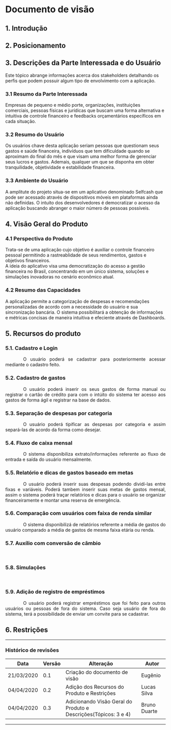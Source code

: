 # Documento de visão 

## 1. Introdução

## 2. Posicionamento

## 3. Descrições da Parte Interessada e do Usuário
Este tópico abrange informações acerca dos stakeholders detalhando os perfis que podem possuir algum tipo de envolvimento com a aplicação.

### 3.1 Resumo da Parte Interessada
Empresas de pequeno e médio porte, organizações, instituições comerciais, pessoas físicas e jurídicas que buscam uma forma alternativa e intuitiva de controle financeiro e feedbacks orçamentários específicos em cada situação.

### 3.2 Resumo do Usuário
Os usuários chave desta aplicação seriam pessoas que questionam seus gastos e saúde financeira, indivíduos que tem dificuldade quando se aproximam do final do mês e  que visam uma melhor forma de gerenciar seus lucros e gastos. Ademais, qualquer um que se disponha em obter tranquilidade, objetividade e estabilidade financeira.   

### 3.3 Ambiente do Usuário 
A amplitute do projeto situa-se em um aplicativo denominado Selfcash que pode ser acessado através de dispositivos móveis em plataformas ainda não definidas. O intuito dos desenvolvedores é democratizar o acesso da aplicação buscando abranger o maior número de pessoas possíveis. 

## 4. Visão Geral do Produto

### 4.1 Perspectiva do Produto
Trata-se de uma aplicação cujo objetivo é auxiliar o controle financeiro pessoal permitindo a rastreablidade de seus rendimentos, gastos e objetivos financeiros.<br>
A ideia do aplicativo visa uma democratização do acesso a gestão financeira no Brasil, concentrando em um único sistema, soluções e simulações inovadoras no cenário econômico atual. 

### 4.2 Resumo das Capacidades
A aplicação permite a categorização de despesas e recomendações personalizadas de acordo com a necessidade do usuário e sua sincronização bancária. O sistema possibilitará a obtenção de informações e métricas concisas de maneira intuitiva e efeciente através de Dashboards. 

## 5. Recursos do produto

### 5.1. Cadastro e Login
<p style="text-align:justify">&emsp;&emsp;&emsp;&emsp;O usuário poderá se cadastrar para posteriormente acessar mediante o cadastro feito.</p>

### 5.2. Cadastro de gastos
<p style="text-align:justify">&emsp;&emsp;&emsp;&emsp;O usuário poderá inserir os seus gastos de forma manual ou registrar o cartão de crédito para com o intúito do sistema ter acesso aos gastos de forma ágil e registrar na base de dados.</p>

### 5.3. Separação de despesas por categoria
<p style="text-align:justify">&emsp;&emsp;&emsp;&emsp;O usuário poderá tipificar as despesas por categoria e assim separá-las de acordo da forma como desejar.</p>

### 5.4. Fluxo de caixa mensal

<p style="text-align:justify">&emsp;&emsp;&emsp;&emsp;O sistema disponibiliza extrato/informações referente ao fluxo de entrada e saída do usuário mensalmente.</p>

### 5.5. Relatório e dicas de gastos baseado em metas
<p style="text-align:justify">&emsp;&emsp;&emsp;&emsp;O usuário poderá inserir suas despesas podendo dividí-las entre fixas e variáveis. Poderá tambem inserir suas metas de gastos mensal, assim o sistema poderá traçar relatórios e dicas para o usuário se organizar financeiramente e montar uma reserva de emergência.</p>

### 5.6. Comparação com usuários com faixa de renda similar
<p style="text-align:justify">&emsp;&emsp;&emsp;&emsp;O sistema disponibilizá de relatórios referente a média de gastos do usuário comparado a média de gastos de mesma faixa etária ou renda.</p>

### 5.7. Auxílio com conversão de câmbio
<p style="text-align:justify">&emsp;&emsp;&emsp;&emsp; </p>

### 5.8. Simulações 
<p style="text-align:justify">&emsp;&emsp;&emsp;&emsp; </p>

### 5.9. Adição de registro de empréstimos 
<p style="text-align:justify">&emsp;&emsp;&emsp;&emsp;O usuário poderá registrar empréstimos que foi feito para outros usuários ou pessoas de fora do sistema. Caso seja usuário de fora do sistema, terá a possibilidade de enviar um convite para se cadastrar.</p>


## 6. Restrições



***

### Histórico de revisões
|Data|Versão|Alteração|Autor|
|----|------|---------|-----|
| 21/03/2020 | 0.1 | Criação do documento de visão | Eugênio | 
| 04/04/2020 | 0.2 | Adição dos Recursos do Produto e Restrições | Lucas Silva |
|04/04/2020|0.3|Adicionando Visão Geral do Produto e Descrições(Tópicos: 3 e 4) |Bruno Duarte|
***